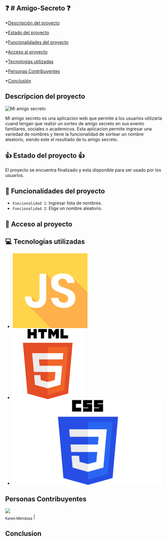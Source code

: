 ## :question: # Amigo-Secreto :question:

\*[Descripción del proyecto](#descripción-del-proyecto)

\*[Estado del proyecto](#Estado-del-proyecto)

\*[Funcionalidades del proyecto](#Funcionalidades-del-proyecto)

\*[Acceso al proyecto](#acceso-proyecto)

\*[Tecnologías utilizadas](#tecnologías-utilizadas)

\*[Personas Contribuyentes](#personas-contribuyentes)

\*[Conclusión](#conclusión)

## Descripcion del proyecto

![Mi amigo secreto ](e:\capturas\CapturaAmigo.PNG)

Mi amigo secreto es una aplicacion web que permite a los usuarios utilizarla cuand tengan que realizr un sorteo de amigo secreto en sus evento familiares, sociales o academicos. Esta aplicacion permite ingresar una variedad de nombres y tiene la funcionalidad de sortear un nombre aleatorio, siendo este el resultado de tu amigo secreto.

## :+1: Estado del proyecto :+1:

El proyecto se encuentra finalizado y esta disponible para ser usado por los usuarios.

## :hammer: Funcionalidades del proyecto

- `Funcionalidad 1`: Ingresar lista de nombres.
- `Funcionalidad 2`: Elige un nombre aleatorio.

## :file_folder: Acceso al proyecto

## :computer: Tecnologías utilizadas

- ![JavaScript ](image.png)
- ![HTML](image-1.png)
- ![CSS](image-2.png)

## Personas Contribuyentes

[<img src="https://avatars.githubusercontent.com/u/163893381?s=400&u=ef101af3a47e91d4f887453ec5f797470719d7ca&v=4" width=115><br><sub>Karen Mendoza</sub>](https://github.com/Karen17Mendoza) |

## Conclusion

